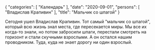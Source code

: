 {
   "categories": [
      "Календарь"
   ],
   "date": "2020-09-01",
   "persons": [
      "Владислав Крапивин"
   ],
   "title": "Мальчик со шпагой"
}

Сегодня ушел Владислав Крапивин. Тот самый "мальчик со шпагой", который всю жизнь знал места, где пересекается миры. Мы все их когда-то знали, но потом забросили шпаги, перестали смотреть на горизонт и стали скучными взрослыми. А он остался нашим проводником. Туда, куда не знает дорогу ни один взрослый.
